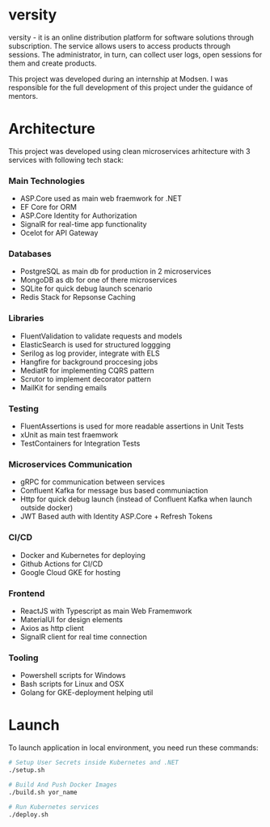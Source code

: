 # versity
versity - it is an online distribution platform for software solutions through subscription. The service allows users to access products through sessions. The administrator, in turn, can collect user logs, open sessions for them and create products.

This project was developed during an internship at Modsen. I was responsible for the full development of this project under the guidance of mentors.

# Architecture

This project was developed using clean microservices arhitecture with 3 services with following tech stack:
### Main Technologies
* ASP.Core used as main web fraemwork for .NET
* EF Core for ORM
* ASP.Core Identity for Authorization
* SignalR for real-time app functionality
* Ocelot for API Gateway

### Databases
* PostgreSQL as main db for production in 2 microservices
* MongoDB as db for one of there microservices
* SQLite for quick debug launch scenario 
* Redis Stack for Repsonse Caching

### Libraries 
* FluentValidation to validate requests and models
* ElasticSearch is used for structured loggging
* Serilog as log provider, integrate with ELS
* Hangfire for background proccesing jobs
* MediatR for implementing CQRS pattern
* Scrutor to implement decorator pattern
* MailKit for sending emails

### Testing
* FluentAssertions is used for more readable assertions in Unit Tests
* xUnit as main test fraemwork
* TestContainers for Integration Tests

### Microservices Communication
* gRPC for communication between services
* Confluent Kafka for message bus based communiaction
* Http for quick debug launch (instead of Confluent Kafka when launch outside docker)
* JWT Based auth with Identity ASP.Core + Refresh Tokens

### CI/CD
* Docker and Kubernetes for deploying
* Github Actions for CI/CD
* Google Cloud GKE for hosting

### Frontend
* ReactJS with Typescript as main Web Framemwork
* MaterialUI for design elements
* Axios as http client
* SignalR client for real time connection

### Tooling
* Powershell scripts for Windows
* Bash scripts for Linux and OSX
* Golang for GKE-deployment helping util

# Launch

To launch application in local environment, you need run these commands:

```bash
# Setup User Secrets inside Kubernetes and .NET
./setup.sh 

# Build And Push Docker Images
./build.sh yor_name

# Run Kubernetes services
./deploy.sh
```